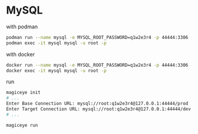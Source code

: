 # MySQL

with podman

```bash
podman run --name mysql -e MYSQL_ROOT_PASSWORD=q1w2e3r4 -p 44444:3306 -d mysql
podman exec -it mysql mysql -u root -p
```

with docker

```bash
docker run --name mysql -e MYSQL_ROOT_PASSWORD=q1w2e3r4 -p 44444:3306 -d mysql
docker exec -it mysql mysql -u root -p
```

run

```bash
magiceye init
# ...
Enter Base Connection URL: mysql://root:q1w2e3r4@127.0.0.1:44444/prod
Enter Target Connection URL: mysql://root:q1w2e3r4@127.0.0.1:44444/dev
# ...

magiceye run
```
